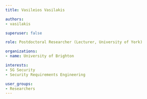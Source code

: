 ```yaml
---
title: Vasileios Vasilakis

authors:
- vasilakis

superuser: false

role: Postdoctoral Researcher (Lecturer, University of York)

organizations:
- name: University of Brighton

interests:
- 5G Security
- Security Requirements Engineering

user_groups:
- Researchers
---
```

